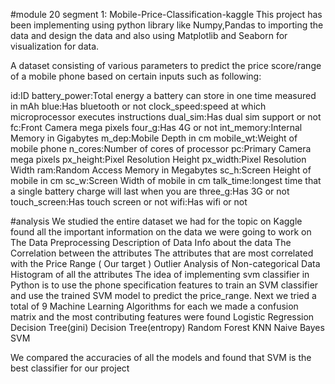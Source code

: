 #module 20  segment 1: Mobile-Price-Classification-kaggle
This project has been implementing using python library like Numpy,Pandas to importing the data and design the data and also using Matplotlib and Seaborn for visualization for data.

A dataset consisting of various parameters to predict the price score/range of a mobile phone based on certain inputs such as following:

id:ID
battery_power:Total energy a battery can store in one time measured in mAh
blue:Has bluetooth or not
clock_speed:speed at which microprocessor executes instructions
dual_sim:Has dual sim support or not
fc:Front Camera mega pixels
four_g:Has 4G or not
int_memory:Internal Memory in Gigabytes
m_dep:Mobile Depth in cm
mobile_wt:Weight of mobile phone
n_cores:Number of cores of processor
pc:Primary Camera mega pixels
px_height:Pixel Resolution Height
px_width:Pixel Resolution Width
ram:Random Access Memory in Megabytes
sc_h:Screen Height of mobile in cm
sc_w:Screen Width of mobile in cm
talk_time:longest time that a single battery charge will last when you are
three_g:Has 3G or not
touch_screen:Has touch screen or not
wifi:Has wifi or not

#analysis
We studied the entire dataset we had for the topic on Kaggle found all the important information on the data we were going to work on
The Data Preprocessing
Description of Data
Info about the data
The Correlation between the attributes
The attributes that are most correlated with the Price Range ( Our target )
Outlier Analysis of Non-categorical Data
Histogram of all the attributes
The idea of implementing svm classifier in Python is to use the phone specification features to train an SVM classifier and use the trained SVM model to predict the price_range.
Next we tried a total of 9 Machine Learning Algorithms for each we made a confusion matrix and the most contributing features were found
Logistic Regression
Decision Tree(gini)
Decision Tree(entropy)
Random Forest
KNN
Naive Bayes
SVM

We compared the accuracies of all the models and found that SVM is the best classifier for our project
